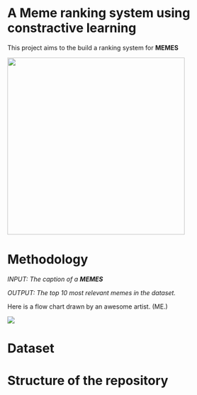 # A Meme ranking system using constractive learning

This project aims to the build a ranking system for <b> MEMES </b>

<img src="https://static.wixstatic.com/media/bb1bd6_5798c09022ba43249a38bfea9be1db34~mv2.png/v1/fill/w_980,h_560,al_c,q_90,usm_0.66_1.00_0.01,enc_auto/bb1bd6_5798c09022ba43249a38bfea9be1db34~mv2.png" width="400">


# Methodology
*INPUT: The caption of a <b> MEMES </b>*

*OUTPUT: The top 10 most relevant memes in the dataset.*

Here is a flow chart drawn by an awesome artist. (ME.)


<img src = 'https://github.com/NGYeung/summer-2024-meme-ranking/blob/711622da3760d8c1f3522b0912d323ce95fb32a9/readme-images/flowchart.jpg'>

# Dataset

# Structure of the repository

